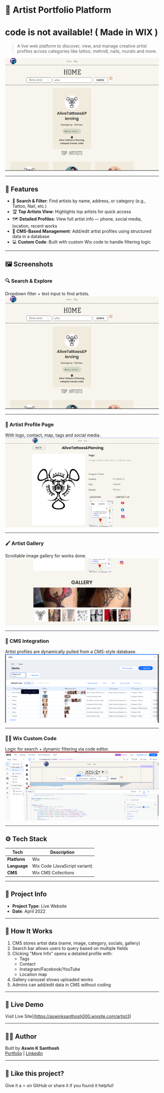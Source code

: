 # 🎨 Artist Portfolio Platform
# code is not available! ( Made in WIX )
> A live web platform to discover, view, and manage creative artist profiles across categories like tattoo, mehndi, nails, murals and more.

![Banner](./assets/artist-listing.png)

---

## 🌟 Features

- 🔎 **Search & Filter**: Find artists by name, address, or category (e.g., Tattoo, Nail, etc.)
- 🏆 **Top Artists View**: Highlights top artists for quick access
- 🗺️ **Detailed Profiles**: View full artist info — phone, social media, location, recent works
- 🧠 **CMS-Based Management**: Add/edit artist profiles using structured data in a database
- 💻 **Custom Code**: Built with custom Wix code to handle filtering logic

---

## 🖼️ Screenshots

### 🔍 Search & Explore
Dropdown filter + text input to find artists.
![Search View](./assets/artist-listing.png)

---

### 👤 Artist Profile Page
With logo, contact, map, tags and social media.
![Profile](./assets/artist-profile.png)

---

### 🖌️ Artist Gallery
Scrollable image gallery for works done.
![Gallery](./assets/artist-gallery.png)

---

### 🧾 CMS Integration
Artist profiles are dynamically pulled from a CMS-style database.
![CMS](./assets/cms-table.png)

---

### 🧑‍💻 Wix Custom Code
Logic for search + dynamic filtering via code editor.
![Wix Code](./assets/custom-code.png)

---

## ⚙️ Tech Stack

| Tech          | Description                          |
|---------------|--------------------------------------|
| **Platform**  | Wix                                  |
| **Language**  | Wix Code (JavaScript variant)        |
| **CMS**       | Wix CMS Collections                  |

---

## 📅 Project Info

- **Project Type**: Live Website
- **Date**: April 2022

---

## 📌 How It Works

1. CMS stores artist data (name, image, category, socials, gallery)
2. Search bar allows users to query based on multiple fields
3. Clicking "More Info" opens a detailed profile with:
   - Tags
   - Contact
   - Instagram/Facebook/YouTube
   - Location map
4. Gallery carousel shows uploaded works
5. Admins can add/edit data in CMS without coding

---

## 🚀 Live Demo

Visit Live Site](https://aswinksanthosh000.wixsite.com/artist3)

---

## 🙋‍♂️ Author

Built by **Aswin K Santhosh**  
[Portfolio](https://aswinksanthosh.github.io/github-portfolio/) | [LinkedIn](https://www.linkedin.com/in/aswin-k-santhosh-15557a245)

---

## 🙏 Like this project?

Give it a ⭐ on GitHub or share it if you found it helpful!

